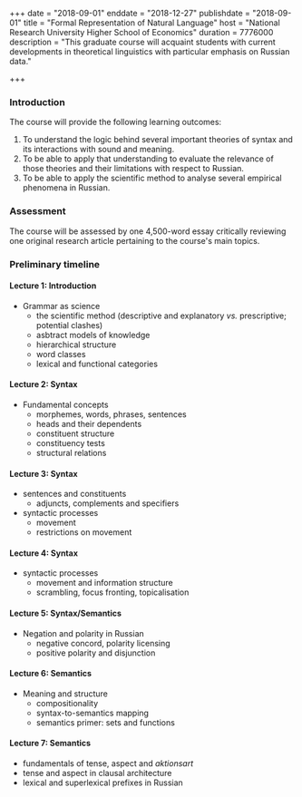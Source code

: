 +++
date = "2018-09-01"
enddate = "2018-12-27"
publishdate = "2018-09-01"
title = "Formal Representation of Natural Language"
host = "National Research University Higher School of Economics"
duration = 7776000
description = "This graduate course will acquaint students with current developments in theoretical linguistics with particular emphasis on Russian data."

+++

### Introduction ###

The course will provide the following learning outcomes:

1. To understand the logic behind several important theories of syntax and its interactions with sound and meaning.
2. To be able to apply that understanding to evaluate the relevance of those theories and their limitations with respect to Russian.
3. To be able to apply the scientific method to analyse several empirical phenomena in Russian.

### Assessment ###

The course will be assessed by one 4,500-word essay critically reviewing one original research article pertaining to the course's main topics.

### Preliminary timeline ###

#### Lecture 1: Introduction ####

* Grammar as science
    * the scientific method (descriptive and explanatory *vs.* prescriptive; potential clashes)
    * asbtract models of knowledge
    * hierarchical structure
    * word classes
    * lexical and functional categories

#### Lecture 2: Syntax ####

* Fundamental concepts
    * morphemes, words, phrases, sentences
    * heads and their dependents
    * constituent structure
    * constituency tests
    * structural relations
	
#### Lecture 3: Syntax ####

* sentences and constituents
    * adjuncts, complements and specifiers
* syntactic processes
    * movement
    * restrictions on movement



#### Lecture 4: Syntax ####

* syntactic processes
    * movement and information structure
    * scrambling, focus fronting, topicalisation
	
#### Lecture 5: Syntax/Semantics ####

* Negation and polarity in Russian
    * negative concord, polarity licensing
    * positive polarity and disjunction


#### Lecture 6: Semantics ####

* Meaning and structure
    * compositionality
    * syntax-to-semantics mapping
    * semantics primer: sets and functions



#### Lecture 7: Semantics ####

* fundamentals of tense, aspect and *aktionsart*
* tense and aspect in clausal architecture
* lexical and superlexical prefixes in Russian 

